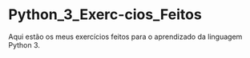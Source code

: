# Python_3_Exerc-cios_Feitos
Aqui estão os meus exercícios feitos para o aprendizado da linguagem Python 3.
